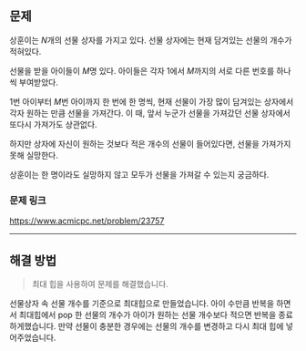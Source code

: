## 문제

상훈이는
$N$개의 선물 상자를 가지고 있다. 선물 상자에는 현재 담겨있는 선물의 개수가 적혀있다.

선물을 받을 아이들이
$M$명 있다. 아이들은 각자
$1$에서
$M$까지의 서로 다른 번호를 하나씩 부여받았다.

$1$번 아이부터
$M$번 아이까지 한 번에 한 명씩, 현재 선물이 가장 많이 담겨있는 상자에서 각자 원하는 만큼 선물을 가져간다. 이 때, 앞서 누군가 선물을 가져갔던 선물 상자에서 또다시 가져가도 상관없다.

하지만 상자에 자신이 원하는 것보다 적은 개수의 선물이 들어있다면, 선물을 가져가지 못해 실망한다.

상훈이는 한 명이라도 실망하지 않고 모두가 선물을 가져갈 수 있는지 궁금하다.

### 문제 링크

https://www.acmicpc.net/problem/23757

---

## 해결 방법

> 최대 힙을 사용하여 문제를 해결했습니다.

선물상자 속 선물 개수를 기준으로 최대힙으로 만들었습니다. 아이 수만큼 반복을 하면서 최대힙에서 pop 한 선물의 개수가 아이가 원하는 선물 개수보다 적으면 반복을 종료하게했습니다. 만약 선물이 충분한 경우에는 선물의 개수를 변경하고 다시 최대 힙에 넣어주었습니다.
